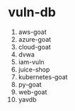 # vuln-db

1. aws-goat
2. azure-goat
3. cloud-goat
4. dvwa
5. iam-vuln
6. juice-shop
7. kubernetes-goat
8. py-goat
9. web-goat
10. yavdb
